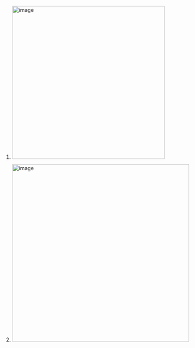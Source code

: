 1. <p><img width="410" alt="image" src="https://user-images.githubusercontent.com/52915030/206521561-8efe37d9-bd81-472c-a49d-9fa446a999ae.png"> </p>
2. <p> <img width="476" alt="image" src="https://user-images.githubusercontent.com/52915030/206524505-38ec9ffb-fa78-40dc-9df5-618b4e305e26.png"></p>
